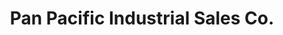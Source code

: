 ---
title: "Pan Pacific Industrial Sales Co."
url: /manila/pan-pacific-industrial-sales-co/
shop: Eisenwaren
---